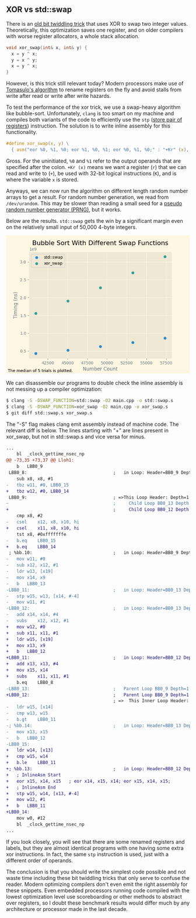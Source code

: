## XOR vs std::swap

There is an [old bit twiddling trick](https://en.wikipedia.org/wiki/XOR_swap_algorithm) that uses XOR to swap two integer values. Theoretically, this optimization saves one register, and on older compilers with worse register allocators, a whole stack allocation.

```C
void xor_swap(int& x, int& y) {
  x = y ^ x;
  y = x ^ y;
  x = y ^ x;
}
```

However, is this trick still relevant today? Modern processors make use of [Tomasulo's algorithm](https://en.wikipedia.org/wiki/Tomasulo%27s_algorithm) to rename registers on the fly and avoid stalls from write after read or write after write hazards.

To test the performance of the xor trick, we use a swap-heavy algorithm like bubble-sort. Unfortunately, `clang` is too smart on my machine and compiles both variants of the code to efficiently use the `stp` ([store pair of registers](https://developer.arm.com/documentation/ddi0602/2024-03/Base-Instructions/STP--Store-Pair-of-Registers-)) instruction. The solution is to write inline assembly for this functionality.

```C
#define xor_swap(x, y) \
  { asm("eor %0, %1, %0; eor %1, %0, %1; eor %0, %1, %0;" : "+Kr" (x), "+Kr" (y)); }
```

Gross. For the uninitiated, `%0` and `%1` refer to the output operands that are specified after the colon. `+Kr (x)` means we want a register (`r`) that we can read and write to (`+`), be used with 32-bit logical instructions (`K`), and is where the variable `x` is stored.

Anyways, we can now run the algorithm on different length random number arrays to get a result. For random number generation, we read from `/dev/urandom`. This may be slower than reading a small seed for a [pseudo random number generator (PRNG)](https://en.wikipedia.org/wiki/Pseudorandom_number_generator), but it works.

Below are the results. `std::swap` gets the win by a significant margin even on the relatively small input of 50,000 4-byte integers.

<p align="center">
  <img src="https://github.com/vladov3000/xor_vs_std_swap/blob/master/Result.png" />
</p>

We can disassemble our programs to double check the inline assembly is not messing up a compiler optimization:

```bash
$ clang -S -DSWAP_FUNCTION=std::swap -O2 main.cpp -o std::swap.s
$ clang -S -DSWAP_FUNCTION=xor_swap -O2 main.cpp -o xor_swap.s
$ git diff std::swap.s xor_swap.s
```

The "-S" flag makes clang emit assembly instead of machine code. The relevant diff is below. The lines starting with "+" are lines present in xor_swap, but not in std::swap.s and vice versa for minus.

```diff
...
 	bl	_clock_gettime_nsec_np
@@ -73,35 +73,37 @@ Lloh1:
 	b	LBB0_9
 LBB0_8:                                 ;   in Loop: Header=BB0_9 Depth=1
 	sub	x8, x8, #1
-	tbz	w11, #0, LBB0_15
+	tbz	w12, #0, LBB0_14
 LBB0_9:                                 ; =>This Loop Header: Depth=1
-                                        ;     Child Loop BB0_13 Depth 2
+                                        ;     Child Loop BB0_12 Depth 2
 	cmp	x8, #2
-	csel	x12, x8, x10, hi
+	csel	x11, x8, x10, hi
 	tst	x8, #0xfffffffe
-	b.eq	LBB0_15
+	b.eq	LBB0_14
 ; %bb.10:                               ;   in Loop: Header=BB0_9 Depth=1
-	mov	w11, #0
-	sub	x12, x12, #1
-	ldr	w13, [x19]
-	mov	x14, x9
-	b	LBB0_13
-LBB0_11:                                ;   in Loop: Header=BB0_13 Depth=2
-	stp	w15, w13, [x14, #-4]
-	mov	w11, #1
-LBB0_12:                                ;   in Loop: Header=BB0_13 Depth=2
-	add	x14, x14, #4
-	subs	x12, x12, #1
+	mov	w12, #0
+	sub	x11, x11, #1
+	ldr	w15, [x19]
+	mov	x13, x9
+	b	LBB0_12
+LBB0_11:                                ;   in Loop: Header=BB0_12 Depth=2
+	add	x13, x13, #4
+	mov	x15, x14
+	subs	x11, x11, #1
 	b.eq	LBB0_8
-LBB0_13:                                ;   Parent Loop BB0_9 Depth=1
+LBB0_12:                                ;   Parent Loop BB0_9 Depth=1
                                         ; =>  This Inner Loop Header: Depth=2
-	ldr	w15, [x14]
-	cmp	w13, w15
-	b.gt	LBB0_11
-; %bb.14:                               ;   in Loop: Header=BB0_13 Depth=2
-	mov	x13, x15
-	b	LBB0_12
-LBB0_15:
+	ldr	w14, [x13]
+	cmp	w15, w14
+	b.le	LBB0_11
+; %bb.13:                               ;   in Loop: Header=BB0_12 Depth=2
+	; InlineAsm Start
+	eor	x15, x14, x15	; eor x14, x15, x14; eor x15, x14, x15;
+	; InlineAsm End
+	stp	w15, w14, [x13, #-4]
+	mov	w12, #1
+	b	LBB0_11
+LBB0_14:
 	mov	w0, #12
 	bl	_clock_gettime_nsec_np
...
```

If you look closely, you will see that there are some renamed registers and labels, but they are almost identical programs with one having some extra xor instructions. In fact, the same `stp` instruction is used, just with a different order of operands.

The conclusion is that you should write the simplest code possible and not waste time including these bit twiddling tricks that only serve to confuse the reader. Modern optimizing compilers don't even emit the right assembly for these snippets. Even embedded processors running code compiled with the lowest optimization level use scoreboarding or other methods to abstract over registers, so I doubt these benchmark results would differ much by any architecture or processor made in the last decade.
